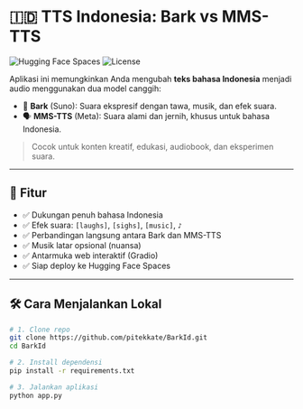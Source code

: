 # 🇮🇩 TTS Indonesia: Bark vs MMS-TTS

![Hugging Face Spaces](https://img.shields.io/badge/🤗-Deploy%20to%20Spaces-blue?logo=huggingface)
![License](https://img.shields.io/badge/License-MIT-green)

Aplikasi ini memungkinkan Anda mengubah **teks bahasa Indonesia** menjadi audio menggunakan dua model canggih:

- 🎤 **Bark** (Suno): Suara ekspresif dengan tawa, musik, dan efek suara.
- 🗣️ **MMS-TTS** (Meta): Suara alami dan jernih, khusus untuk bahasa Indonesia.

> Cocok untuk konten kreatif, edukasi, audiobook, dan eksperimen suara.

---

## 🚀 Fitur

- ✅ Dukungan penuh bahasa Indonesia
- ✅ Efek suara: `[laughs]`, `[sighs]`, `[music]`, `♪`
- ✅ Perbandingan langsung antara Bark dan MMS-TTS
- ✅ Musik latar opsional (nuansa)
- ✅ Antarmuka web interaktif (Gradio)
- ✅ Siap deploy ke Hugging Face Spaces

---

## 🛠️ Cara Menjalankan Lokal

```bash
# 1. Clone repo
git clone https://github.com/pitekkate/BarkId.git
cd BarkId

# 2. Install dependensi
pip install -r requirements.txt

# 3. Jalankan aplikasi
python app.py
